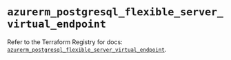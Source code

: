 # `azurerm_postgresql_flexible_server_virtual_endpoint`

Refer to the Terraform Registry for docs: [`azurerm_postgresql_flexible_server_virtual_endpoint`](https://registry.terraform.io/providers/hashicorp/azurerm/4.26.0/docs/resources/postgresql_flexible_server_virtual_endpoint).
